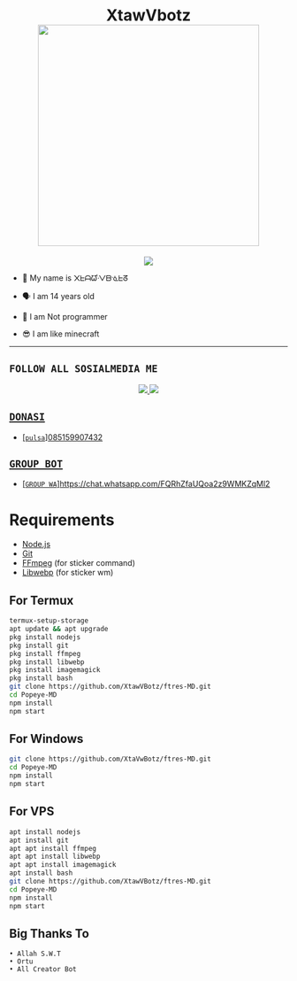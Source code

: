 <h1 align="center">XtawVbotz <img src="https://user-images.githubusercontent.com/gif" width="400px" alt=""><br></h1>
<p align="center">
<img src="https://i.ibb.co/DbfJj4h/20220206-165210.jpg" />
</p>

<p align="center">

- 👼 My name is ᙭ᖶᗩᘺᐺᗷᓍᖶᘔ

- 🗣️ I am 14 years old 

- 🔭 I am Not programmer
 
- 😎 I am like minecraft
-------

## ```FOLLOW ALL SOSIALMEDIA ME```
<p align="center">
<a href="https://instagram.com/minecraftr.159"><img src="https://img.shields.io/badge/Instagram-E4405F?style=for-the-badge&logo=instagram&logoColor=white"/> 
<a href="https://wa.me/6285159907432"><img src="https://img.shields.io/badge/WhatsApp-25D366?style=for-the-badge&logo=whatsapp&logoColor=white" />

## ```DONASI```

- [`pulsa`]085159907432

## ```GROUP BOT```

- [`GROUP WA`]https://chat.whatsapp.com/FQRhZfaUQoa2z9WMKZqMl2

# Requirements
* [Node.js](https://nodejs.org/en/)
* [Git](https://git-scm.com/downloads)
* [FFmpeg](https://www.gyan.dev/ffmpeg/builds/) (for sticker command)
* [Libwebp](https://developers.google.com/speed/webp/download) (for sticker wm)

## For Termux
```bash
termux-setup-storage
apt update && apt upgrade
pkg install nodejs
pkg install git 
pkg install ffmpeg
pkg install libwebp 
pkg install imagemagick
pkg install bash
git clone https://github.com/XtawVBotz/ftres-MD.git
cd Popeye-MD
npm install
npm start
```
## For Windows
```bash
git clone https://github.com/XtaVwBotz/ftres-MD.git
cd Popeye-MD
npm install
npm start
```
## For VPS
```bash
apt install nodejs 
apt install git 
apt apt install ffmpeg 
apt apt install libwebp 
apt apt install imagemagick
apt install bash
git clone https://github.com/XtawVBotz/ftres-MD.git
cd Popeye-MD
npm install
npm start
```

## Big Thanks To
 ```
• Allah S.W.T
• Ortu
• All Creator Bot
```

